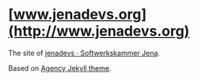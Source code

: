 # [www.jenadevs.org](http://www.jenadevs.org)

The site of [jenadevs · Softwerkskammer Jena](http://www.softwerkskammer.org/groups/jena).

Based on [Agency Jekyll theme](https://github.com/y7kim/agency-jekyll-theme).
